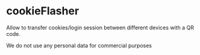 # cookieFlasher
Allow to transfer cookies/login session between different devices with a QR code. 



We do not use any personal data for commercial purposes
